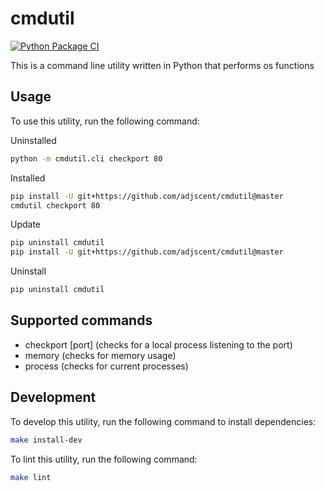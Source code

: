 # cmdutil 
[![Python Package CI](https://github.com/adjscent/cmdutil/actions/workflows/python-package-ci.yml/badge.svg)](https://github.com/adjscent/cmdutil/actions/workflows/python-package-ci.yml)

This is a command line utility written in Python that performs os functions

## Usage

To use this utility, run the following command:

Uninstalled

```bash
python -m cmdutil.cli checkport 80
```

Installed

```bash
pip install -U git+https://github.com/adjscent/cmdutil@master
cmdutil checkport 80
```

Update

```bash
pip uninstall cmdutil
pip install -U git+https://github.com/adjscent/cmdutil@master
```

Uninstall

```bash
pip uninstall cmdutil
```

## Supported commands

- checkport [port] (checks for a local process listening to the port)
- memory (checks for memory usage)
- process (checks for current processes)


## Development

To develop this utility, run the following command to install dependencies:

```bash
make install-dev
```

To lint this utility, run the following command:

```bash
make lint
```